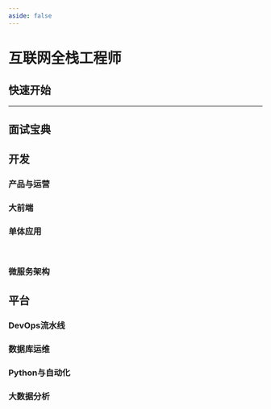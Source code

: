```yaml
---
aside: false
---
```

# 互联网全栈工程师

## 快速开始

<Linkcard 
  url="./devops/debug/" 
  title="DevOps"  
  logo="/blog/icon/devops.png"
  />  

 <Linkcard 
  url="./devops/debug/" 
  title="DeBug"  
  logo="/blog/icon/debug.png"
  />  

 <Linkcard 
  url="./devops/tools/" 
  title="Tools"  
  logo="/blog/icon/tools.png"
  />  

------

 <Linkcard 
  url="./startup/easy-bilibili/" 
  title="Easy-BiliBili"  
  logo="/blog/icon/easy-bilibili.png"
  />

## 面试宝典

 <Linkcard 
  url="" 
  title="LeetCode"  
  logo="/blog/icon/leetcode.png"
  />

## 开发

### 产品与运营

### 大前端

 <Linkcard 
  url="" 
  title="Vuejs"  
  logo="/blog/icon/vue.png"
  />

  <Linkcard 
  url="" 
  title="MongoDB"  
  logo="/blog/icon/apple.png"
  />

  <Linkcard 
  url="" 
  title="WeChat"  
  logo="/blog/icon/wechat.png"
  />

  <Linkcard 
  url="./webapp/vitepress/" 
  title="Vitepress"  
  logo="/blog/icon/vitepress.png"
  />

### 单体应用

<br/>

 <Linkcard 
  url="" 
  title="Java"  
  logo="/blog/icon/java.png"
  />

<Linkcard 
  url="" 
  title="SpringBoot"  
  logo="/blog/icon/springboot.png"
  />

### 微服务架构

  <Linkcard 
  url="" 
  title="SpringCloud"  
  logo="/blog/icon/springcloud.png"
  />

## 平台

### DevOps流水线

<Linkcard 
  url="./devops/jenkins/" 
  title="Jenkins"  
  logo="/blog/icon/jenkins.png"
  />

 <Linkcard 
  url="./devops/docker/" 
  title="Docker"  
  logo="/blog/icon/docker.png"
  />

 <Linkcard 
  url="" 
  title="GitLab"  
  logo="/blog/icon/gitlab.png"
  />

 <Linkcard 
  url="" 
  title="GitHub"  
  logo="/blog/icon/github.png"
  />

 <Linkcard 
  url="" 
  title="K8S"  
  logo="/blog/icon/k8s.png"
  />



### 数据库运维

  <Linkcard 
  url="" 
  title="MySQL"  
  logo="/blog/icon/mysql.png"
  />

  <Linkcard 
  url="" 
  title="Redis"  
  logo="/blog/icon/redis.png"
  />

  <Linkcard 
  url="" 
  title="MongoDB"  
  logo="/blog/icon/mongodb.png"
  />

### Python与自动化

  <Linkcard 
  url="" 
  title="Python"  
  logo="/blog/icon/python.png"
  />

### 大数据分析
